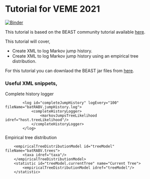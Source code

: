 # Tutorial for VEME 2021

[![Binder](https://mybinder.org/badge_logo.svg)](https://mybinder.org/v2/gh/gkarthik/veme-2021-tutorial/HEAD?filepath=notebook%2Fexplore_jumps.ipynb)

This tutorial is based on the BEAST community tutorial available [here](https://beast.community/markov_jumps_rewards).

This tutorial will cover,
* Create XML to log Markov jump history.
* Create XML to log Markov jump history using an empirical tree distribution.

For this tutorial you can downlaod the BEAST jar files from [here](https://github.com/beast-dev/beast-mcmc/releases/download/v1.10.5pre1/BEAST.v1.10.5pre.zip).

### Useful XML snippets,


Complete history logger

```
		<log id="completeJumpHistory" logEvery="100" fileName="batRABV.jumpHistory.log">
			<completeHistoryLogger>
				<markovJumpsTreeLikelihood idref="host.treeLikelihood"/>				
			</completeHistoryLogger>
		</log>
```

Empirical tree distribution
```
	<empiricalTreeDistributionModel id="treeModel" fileName="batRABV.trees">
		<taxa idref="taxa"/>
	</empiricalTreeDistributionModel>
	<statistic id="treeModel.currentTree" name="Current Tree">
		<empiricalTreeDistributionModel idref="treeModel"/>
	</statistic>
```

